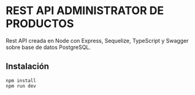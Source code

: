 # REST API ADMINISTRATOR DE PRODUCTOS

Rest API creada en Node con Express, Sequelize, TypeScript y Swagger sobre base de datos PostgreSQL.

## Instalación
```
npm install
npm run dev
```

